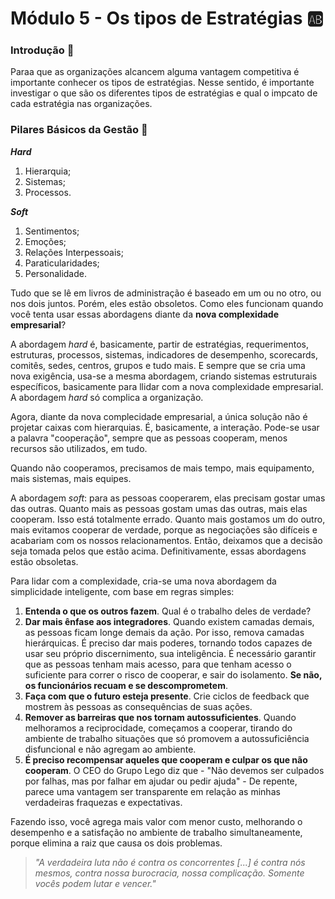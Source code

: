 # Módulo 5 - Os tipos de Estratégias 🆎

### Introdução 🧐

Paraa que as organizações alcancem alguma vantagem competitiva é importante conhecer os tipos de estratégias. Nesse sentido, é importante investigar o que são os diferentes tipos de estratégias e qual o impcato de cada estratégia nas organizações.

### Pilares Básicos da Gestão 📝

**_Hard_**

1. Hierarquia;
2. Sistemas;
3. Processos.

**_Soft_**

1. Sentimentos;
2. Emoções;
3. Relações Interpessoais;
4. Paraticularidades;
5. Personalidade.

Tudo que se lê em livros de administração é baseado em um ou no otro, ou nos dois juntos. Porém, eles estão obsoletos. Como eles funcionam quando você tenta usar essas abordagens diante da **nova complexidade empresarial**?

A abordagem _hard_ é, basicamente, partir de estratégias, requerimentos, estruturas, processos, sistemas, indicadores de desempenho, scorecards, comitês, sedes, centros, grupos e tudo mais. E sempre que se cria uma nova exigência, usa-se a mesma abordagem, criando sistemas estruturais específicos, basicamente para llidar com a nova complexidade empresarial. A abordagem _hard_ só complica a organização.

Agora, diante da nova complecidade empresarial, a única solução não é projetar caixas com hierarquias. É, basicamente, a interação. Pode-se usar a palavra "cooperação", sempre que as pessoas cooperam, menos recursos são utilizados, em tudo.

Quando não cooperamos, precisamos de mais tempo, mais equipamento, mais sistemas, mais equipes.

A abordagem _soft_: para as pessoas cooperarem, elas precisam gostar umas das outras. Quanto mais as pessoas gostam umas das outras, mais elas cooperam. Isso está totalmente errado. Quanto mais gostamos um do outro, mais evitamos cooperar de verdade, porque as negociações são difíceis e acabariam com os nossos relacionamentos. Então, deixamos que a decisão seja tomada pelos que estão acima. Definitivamente, essas abordagens estão obsoletas.

Para lidar com a complexidade, cria-se uma nova abordagem da simplicidade inteligente, com base em regras simples:

1. **Entenda o que os outros fazem**. Qual é o trabalho deles de verdade?
2. **Dar mais ênfase aos integradores**. Quando existem camadas demais, as pessoas ficam longe demais da ação. Por isso, remova camadas hierárquicas. É preciso dar mais poderes, tornando todos capazes de usar seu próprio discernimento, sua inteligência. É necessário garantir que as pessoas tenham mais acesso, para que tenham acesso o suficiente para correr o risco de cooperar, e sair do isolamento. **Se não, os funcionários recuam e se descomprometem**.
3. **Faça com que o futuro esteja presente**. Crie ciclos de feedback que mostrem às pessoas as consequências de suas ações.
4. **Remover as barreiras que nos tornam autossuficientes**. Quando melhoramos a reciprocidade, começamos a cooperar, tirando do ambiente de trabalho situações que só promovem a autossuficiência disfuncional e não agregam ao ambiente.
5. **É preciso recompensar aqueles que cooperam e culpar os que não cooperam**. O CEO do Grupo Lego diz que - "Não devemos ser culpados por falhas, mas por falhar em ajudar ou pedir ajuda" - De repente, parece uma vantagem ser transparente em relação as minhas verdadeiras fraquezas e expectativas.

Fazendo isso, você agrega mais valor com menor custo, melhorando o desempenho e a satisfação no ambiente de trabalho simultaneamente, porque elimina a raiz que causa os dois problemas.

> _"A verdadeira luta não é contra os concorrentes [...] é contra nós mesmos, contra nossa burocracia, nossa complicação. Somente vocês podem lutar e vencer."_
